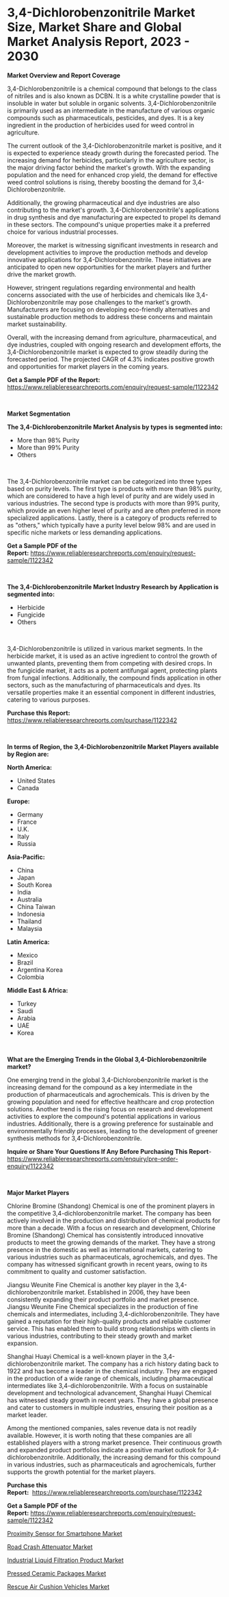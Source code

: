 <p><h1>3,4-Dichlorobenzonitrile Market Size, Market Share and Global Market Analysis Report, 2023 - 2030</h1></p><p><strong>Market Overview and Report Coverage</strong></p>
<p><p>3,4-Dichlorobenzonitrile is a chemical compound that belongs to the class of nitriles and is also known as DCBN. It is a white crystalline powder that is insoluble in water but soluble in organic solvents. 3,4-Dichlorobenzonitrile is primarily used as an intermediate in the manufacture of various organic compounds such as pharmaceuticals, pesticides, and dyes. It is a key ingredient in the production of herbicides used for weed control in agriculture.</p><p>The current outlook of the 3,4-Dichlorobenzonitrile market is positive, and it is expected to experience steady growth during the forecasted period. The increasing demand for herbicides, particularly in the agriculture sector, is the major driving factor behind the market's growth. With the expanding population and the need for enhanced crop yield, the demand for effective weed control solutions is rising, thereby boosting the demand for 3,4-Dichlorobenzonitrile.</p><p>Additionally, the growing pharmaceutical and dye industries are also contributing to the market's growth. 3,4-Dichlorobenzonitrile's applications in drug synthesis and dye manufacturing are expected to propel its demand in these sectors. The compound's unique properties make it a preferred choice for various industrial processes.</p><p>Moreover, the market is witnessing significant investments in research and development activities to improve the production methods and develop innovative applications for 3,4-Dichlorobenzonitrile. These initiatives are anticipated to open new opportunities for the market players and further drive the market growth.</p><p>However, stringent regulations regarding environmental and health concerns associated with the use of herbicides and chemicals like 3,4-Dichlorobenzonitrile may pose challenges to the market's growth. Manufacturers are focusing on developing eco-friendly alternatives and sustainable production methods to address these concerns and maintain market sustainability.</p><p>Overall, with the increasing demand from agriculture, pharmaceutical, and dye industries, coupled with ongoing research and development efforts, the 3,4-Dichlorobenzonitrile market is expected to grow steadily during the forecasted period. The projected CAGR of 4.3% indicates positive growth and opportunities for market players in the coming years.</p></p>
<p><strong>Get a Sample PDF of the Report:</strong> <a href="https://www.reliableresearchreports.com/enquiry/request-sample/1122342">https://www.reliableresearchreports.com/enquiry/request-sample/1122342</a></p>
<p>&nbsp;</p>
<p><strong>Market Segmentation</strong></p>
<p><strong>The 3,4-Dichlorobenzonitrile Market Analysis by types is segmented into:</strong></p>
<p><ul><li>More than 98% Purity</li><li>More than 99% Purity</li><li>Others</li></ul></p>
<p>&nbsp;</p>
<p><p>The 3,4-Dichlorobenzonitrile market can be categorized into three types based on purity levels. The first type is products with more than 98% purity, which are considered to have a high level of purity and are widely used in various industries. The second type is products with more than 99% purity, which provide an even higher level of purity and are often preferred in more specialized applications. Lastly, there is a category of products referred to as "others," which typically have a purity level below 98% and are used in specific niche markets or less demanding applications.</p></p>
<p><strong>Get a Sample PDF of the Report:</strong>&nbsp;<a href="https://www.reliableresearchreports.com/enquiry/request-sample/1122342">https://www.reliableresearchreports.com/enquiry/request-sample/1122342</a></p>
<p>&nbsp;</p>
<p><strong>The 3,4-Dichlorobenzonitrile Market Industry Research by Application is segmented into:</strong></p>
<p><ul><li>Herbicide</li><li>Fungicide</li><li>Others</li></ul></p>
<p>&nbsp;</p>
<p><p>3,4-Dichlorobenzonitrile is utilized in various market segments. In the herbicide market, it is used as an active ingredient to control the growth of unwanted plants, preventing them from competing with desired crops. In the fungicide market, it acts as a potent antifungal agent, protecting plants from fungal infections. Additionally, the compound finds application in other sectors, such as the manufacturing of pharmaceuticals and dyes. Its versatile properties make it an essential component in different industries, catering to various purposes.</p></p>
<p><strong>Purchase this Report:</strong>&nbsp; <a href="https://www.reliableresearchreports.com/purchase/1122342">https://www.reliableresearchreports.com/purchase/1122342</a></p>
<p>&nbsp;</p>
<p><strong>In terms of Region, the 3,4-Dichlorobenzonitrile Market Players available by Region are:</strong></p>
<p>
    <p> <strong> North America: </strong>
        <ul>
            <li>United States</li>
            <li>Canada</li>
        </ul>
        </p> 
    <p> <strong> Europe: </strong>
        <ul>
            <li>Germany</li>
            <li>France</li>
            <li>U.K.</li>
            <li>Italy</li>
            <li>Russia</li>
        </ul>
        </p> 
    <p> <strong> Asia-Pacific: </strong>
        <ul>
            <li>China</li>
            <li>Japan</li>
            <li>South Korea</li>
            <li>India</li>
            <li>Australia</li>
            <li>China Taiwan</li>
            <li>Indonesia</li>
            <li>Thailand</li>
            <li>Malaysia</li>
        </ul>
        </p> 
    <p> <strong> Latin America: </strong>
        <ul>
            <li>Mexico</li>
            <li>Brazil</li>
            <li>Argentina Korea</li>
            <li>Colombia</li>
        </ul>
        </p> 
    <p> <strong> Middle East & Africa: </strong>
        <ul>
            <li>Turkey</li>
            <li>Saudi</li>
            <li>Arabia</li>
            <li>UAE</li>
            <li>Korea</li>
        </ul>
    </p>
    </p>
<p>&nbsp;</p>
<p><strong>What are the Emerging Trends in the Global 3,4-Dichlorobenzonitrile market?</strong></p>
<p><p>One emerging trend in the global 3,4-Dichlorobenzonitrile market is the increasing demand for the compound as a key intermediate in the production of pharmaceuticals and agrochemicals. This is driven by the growing population and need for effective healthcare and crop protection solutions. Another trend is the rising focus on research and development activities to explore the compound's potential applications in various industries. Additionally, there is a growing preference for sustainable and environmentally friendly processes, leading to the development of greener synthesis methods for 3,4-Dichlorobenzonitrile.</p></p>
<p><strong>Inquire or Share Your Questions If Any Before Purchasing This Report</strong>- <a href="https://www.reliableresearchreports.com/enquiry/pre-order-enquiry/1122342">https://www.reliableresearchreports.com/enquiry/pre-order-enquiry/1122342</a></p>
<p>&nbsp;</p>
<p><strong>Major Market Players</strong></p>
<p><p>Chlorine Bromine (Shandong) Chemical is one of the prominent players in the competitive 3,4-dichlorobenzonitrile market. The company has been actively involved in the production and distribution of chemical products for more than a decade. With a focus on research and development, Chlorine Bromine (Shandong) Chemical has consistently introduced innovative products to meet the growing demands of the market. They have a strong presence in the domestic as well as international markets, catering to various industries such as pharmaceuticals, agrochemicals, and dyes. The company has witnessed significant growth in recent years, owing to its commitment to quality and customer satisfaction.</p><p>Jiangsu Weunite Fine Chemical is another key player in the 3,4-dichlorobenzonitrile market. Established in 2006, they have been consistently expanding their product portfolio and market presence. Jiangsu Weunite Fine Chemical specializes in the production of fine chemicals and intermediates, including 3,4-dichlorobenzonitrile. They have gained a reputation for their high-quality products and reliable customer service. This has enabled them to build strong relationships with clients in various industries, contributing to their steady growth and market expansion.</p><p>Shanghai Huayi Chemical is a well-known player in the 3,4-dichlorobenzonitrile market. The company has a rich history dating back to 1922 and has become a leader in the chemical industry. They are engaged in the production of a wide range of chemicals, including pharmaceutical intermediates like 3,4-dichlorobenzonitrile. With a focus on sustainable development and technological advancement, Shanghai Huayi Chemical has witnessed steady growth in recent years. They have a global presence and cater to customers in multiple industries, ensuring their position as a market leader.</p><p>Among the mentioned companies, sales revenue data is not readily available. However, it is worth noting that these companies are all established players with a strong market presence. Their continuous growth and expanded product portfolios indicate a positive market outlook for 3,4-dichlorobenzonitrile. Additionally, the increasing demand for this compound in various industries, such as pharmaceuticals and agrochemicals, further supports the growth potential for the market players.</p></p>
<p><strong>Purchase this Report:</strong>&nbsp;&nbsp;<a href="https://www.reliableresearchreports.com/purchase/1122342">https://www.reliableresearchreports.com/purchase/1122342</a></p>
<p></p>
<p><strong>Get a Sample PDF of the Report:</strong>&nbsp;<a href="https://www.reliableresearchreports.com/enquiry/request-sample/1122342">https://www.reliableresearchreports.com/enquiry/request-sample/1122342</a></p>
<p><p><a href="https://www.linkedin.com/pulse/proximity-sensor-smartphone-market-size-share-global-analysis-ahdje/">Proximity Sensor for Smartphone Market</a></p><p><a href="https://github.com/rahu1503/Market-Research-Report-List-1/blob/main/road-crash-attenuator-market.md">Road Crash Attenuator Market</a></p><p><a href="https://medium.com/@jackyhammes/industrial-liquid-filtration-product-market-furnishes-information-on-market-share-market-trends-796658325436">Industrial Liquid Filtration Product Market</a></p><p><a href="https://medium.com/@mskylatoy/pressed-ceramic-packages-market-share-evolution-and-market-growth-trends-2023-2030-e56aa0bea46a">Pressed Ceramic Packages Market</a></p><p><a href="https://github.com/gshchiplitsov/Market-Research-Report-List-1/blob/main/rescue-air-cushion-vehicles-market.md">Rescue Air Cushion Vehicles Market</a></p></p>